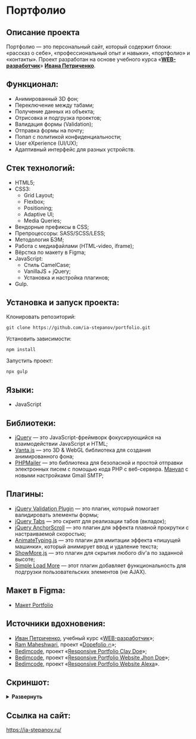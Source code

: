 # Портфолио

## Описание проекта
Портфолио — это персональный сайт, который содержит блоки: «рассказ о себе», «профессиональный опыт и навыки», «портфолио» и «контакты». Проект разработан на основе учебного курса «**[WEB-разработчик](https://www.udemy.com/course/webdeveloper/)**» **[Ивана Петриченко](https://www.udemy.com/user/yan-kovalenko-2/)**.

## Функционал:
- Анимированный 3D фон;
- Переключение между табами;
- Получение данных из объекта;
- Отрисовка и подгрузка проектов;
- Валидация формы (Validation);
- Отправка формы на почту;
- Попап с политикой конфиденциальности;
- User eXperience (UI/UX);
- Адаптивный интерфейс для разных устройств.

## Стек технологий:
- HTML5;
- CSS3:
  - Grid Layout;
  - Flexbox;
  - Positioning;
  - Adaptive UI;
  - Media Queries;
- Вендорные префиксы в CSS;
- Препроцессоры: SASS/SCSS/LESS;
- Методология БЭМ;
- Работа с медиафайлами (HTML-video, iframe);
- Вёрстка по макету в Figma;
- JavaScript:
  - Стиль CamelCase;
  - VanillaJS + jQuery;
  - Установка и настройка плагинов;
- Gulp.

## Установка и запуск проекта:
Клонировать репозиторий:

    git clone https://github.com/ia-stepanov/portfolio.git

Установить зависимости:

    npm install

Запустить проект:

    npx gulp

## Языки:
- JavaScript

## Библиотеки:
- [jQuery](https://jquery.com/) — это JavaScript-фреймворк фокусирующийся на взаимодействии JavaScript и HTML;
- [Vanta.js](https://www.vantajs.com/) — это 3D & WebGL библиотека для создания анимированного фона;
- [PHPMailer](https://github.com/PHPMailer/PHPMailer) — это библиотека для безопасной и простой отправки электронных писем с помощью кода PHP с веб-сервера. [Мануал](https://youtu.be/mte7LroYd74) с новыми настройками Gmail SMTP;

## Плагины:
- [jQuery Validation Plugin](https://jqueryvalidation.org/) — это плагин, который помогает валидировать элементы формы;
- [jQuery Tabs](https://denis-creative.com/jquery-tabs/) — это скрипт для реализации табов (вкладок);
- [jQuery AnchorScroll](https://www.jqueryscript.net/animation/smooth-anchor-scroll.html) — это плагин для эффекта плавной прокрутки с настраиваемой скоростью;
- [AnimateTyping.js](https://www.jqueryscript.net/animation/animate-typing.html) — это плагин для имитации эффекта «пишущей машинки», который анимирует ввод и удаление текста;
- [ShowMore.js](https://github.com/dtasic/show-more-plugin) — это плагин для скрытия любого div'а по заданной высоте;
- [Simple Load More](https://github.com/zeshanshani/simple-load-more) — этот плагин добавляет функциональность для подгрузки пользовательских элементов (не AJAX).

## Макет в Figma:
- [Макет Portfolio](https://www.figma.com/file/3IliX6lF3vgJFsDmYm01x9/Portfolio-Layout)

## Источники вдохновения:
- [Иван Петриченко](https://www.udemy.com/user/yan-kovalenko-2/), учебный курс «[WEB-разработчик](https://www.udemy.com/course/webdeveloper/)»;
- [Ram Maheshwari](https://github.com/rammcodes), проект «[Dopefolio 🔥](https://github.com/rammcodes/Dopefolio)»;
- [Bedimcode](https://github.com/bedimcode), проект «[Responsive Portfolio Clay Doe](https://github.com/bedimcode/responsive-portfolio-Clay-Doe)»;
- [Bedimcode](https://github.com/bedimcode), проект «[Responsive Portfolio Website Jhon Doe](https://github.com/bedimcode/responsive-portfolio-website-JhonDoe)»;
- [Bedimcode](https://github.com/bedimcode), проект «[Responsive Portfolio Website Alexa](https://github.com/bedimcode/responsive-portfolio-website-Alexa)».

## Скриншот:
<details><summary><b>Развернуть</b></summary>

[![portfolio](https://user-images.githubusercontent.com/86494748/194540014-95ad1364-ea4d-411a-b562-ebf212f7e6c1.jpg)](https://ia-stepanov.ru/)

</details>

## Ссылка на сайт:
https://ia-stepanov.ru/

